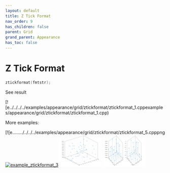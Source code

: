 ```yaml
---
layout: default
title: Z Tick Format
nav_order: 9
has_children: false
parent: Grid
grand_parent: Appearance
has_toc: false
---
```

# Z Tick Format

```cpp
ztickformat(fmtstr);
```


See result

[![e../../../../examples/appearance/grid/ztickformat/ztickformat_1.cppexamples/appearance/grid/ztickformat/ztickformat_1.cpp)

More examples:
    
[![e......../../../../examples/appearance/grid/ztickformat/ztickformat_5.cpppng[![example_ztickformat_3](docs/examples/appearance/grid/ztickformat/ztickformat_3_thumb.png)](examples/appearance/grid/ztickformat/ztickformat_3.cpp)  [![example_ztickformat_4](docs/examples/appearance/grid/ztickformat/ztickformat_4_thumb.png)](examples/appearance/grid/ztickformat/ztickformat_4.cpp)  [![example_ztickformat_5](docs/examples/appearance/grid/ztickformat/ztickformat_5_thumb.png)](examples/appearance/grid/ztickformat/ztickformat_5.cpp)

  


